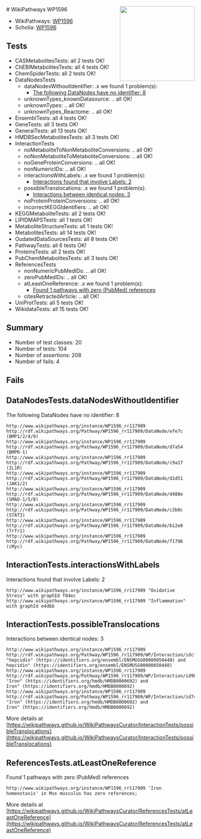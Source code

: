 <img style="float: right; width: 200px" src="https://upload.wikimedia.org/wikipedia/commons/thumb/8/83/Wplogo_with_text_500.png/640px-Wplogo_with_text_500.png" />
# WikiPathways WP1596

* WikiPathways: [WP1596](https://wikipathways.org/pathways/WP1596)
* Scholia: [WP1596](https://scholia.toolforge.org/wikipathways/WP1596)
## Tests
* CASMetabolitesTests: all 2 tests OK!
* ChEBIMetabolitesTests: all 4 tests OK!
* ChemSpiderTests: all 2 tests OK!
* DataNodesTests
    * dataNodesWithoutIdentifier: .x we found 1 problem(s):
        * [The following DataNodes have no identifier: 8](#d2d32fa7)
    * unknownTypes_knownDatasource: .. all OK!
    * unknownTypes: .. all OK!
    * unknownTypes_Reactome: .. all OK!
* EnsemblTests: all 4 tests OK!
* GeneTests: all 3 tests OK!
* GeneralTests: all 13 tests OK!
* HMDBSecMetabolitesTests: all 3 tests OK!
* InteractionTests
    * noMetaboliteToNonMetaboliteConversions: .. all OK!
    * noNonMetaboliteToMetaboliteConversions: .. all OK!
    * noGeneProteinConversions: .. all OK!
    * nonNumericIDs: .. all OK!
    * interactionsWithLabels: .x we found 1 problem(s):
        * [Interactions found that involve Labels: 2](#630d2679)
    * possibleTranslocations: .x we found 1 problem(s):
        * [Interactions between identical nodes: 3](#1c118208)
    * noProteinProteinConversions: .. all OK!
    * incorrectKEGGIdentifiers: .. all OK!
* KEGGMetaboliteTests: all 2 tests OK!
* LIPIDMAPSTests: all 1 tests OK!
* MetaboliteStructureTests: all 1 tests OK!
* MetabolitesTests: all 14 tests OK!
* OudatedDataSourcesTests: all 8 tests OK!
* PathwayTests: all 6 tests OK!
* ProteinsTests: all 2 tests OK!
* PubChemMetabolitesTests: all 3 tests OK!
* ReferencesTests
    * nonNumericPubMedIDs: .. all OK!
    * zeroPubMedIDs: .. all OK!
    * atLeastOneReference: .x we found 1 problem(s):
        * [Found 1 pathways with zero (PubMed) references](#d0a459f0)
    * citesRetractedArticle: .. all OK!
* UniProtTests: all 5 tests OK!
* WikidataTests: all 15 tests OK!


## Summary

* Number of test classes: 20
* Number of tests: 104
* Number of assertions: 208
* Number of fails: 4

## Fails

<a name="d2d32fa7" />

## DataNodesTests.dataNodesWithoutIdentifier

The following DataNodes have no identifier: 8
```
http://www.wikipathways.org/instance/WP1596_rr117909 http://rdf.wikipathways.org/Pathway/WP1596_rr117909/DataNode/efe7c (BMP1/2/4/9)
http://www.wikipathways.org/instance/WP1596_rr117909 http://rdf.wikipathways.org/Pathway/WP1596_rr117909/DataNode/d7a54 (BMPR-1)
http://www.wikipathways.org/instance/WP1596_rr117909 http://rdf.wikipathways.org/Pathway/WP1596_rr117909/DataNode/c9a17 (IL1R)
http://www.wikipathways.org/instance/WP1596_rr117909 http://rdf.wikipathways.org/Pathway/WP1596_rr117909/DataNode/d1d51 (JAK1/2)
http://www.wikipathways.org/instance/WP1596_rr117909 http://rdf.wikipathways.org/Pathway/WP1596_rr117909/DataNode/d488e (SMAD-1/5/8)
http://www.wikipathways.org/instance/WP1596_rr117909 http://rdf.wikipathways.org/Pathway/WP1596_rr117909/DataNode/c3b0c (STAT3)
http://www.wikipathways.org/instance/WP1596_rr117909 http://rdf.wikipathways.org/Pathway/WP1596_rr117909/DataNode/b12e8 (Trfr1)
http://www.wikipathways.org/instance/WP1596_rr117909 http://rdf.wikipathways.org/Pathway/WP1596_rr117909/DataNode/f1796 (cMyc)
```

<a name="630d2679" />

## InteractionTests.interactionsWithLabels

Interactions found that involve Labels: 2
```
http://www.wikipathways.org/instance/WP1596_rr117909 "Oxidative Stress" with graphId f04ec
http://www.wikipathways.org/instance/WP1596_rr117909 "Inflammation" with graphId e4dbb
```

<a name="1c118208" />

## InteractionTests.possibleTranslocations

Interactions between identical nodes: 3
```
http://www.wikipathways.org/instance/WP1596_rr117909 http://rdf.wikipathways.org/Pathway/WP1596_rr117909/WP/Interaction/idcf4701b4 "hepcidin" (https://identifiers.org/ensembl/ENSMUSG00000050440) and 
hepcidin" (https://identifiers.org/ensembl/ENSMUSG00000050440)
http://www.wikipathways.org/instance/WP1596_rr117909 http://rdf.wikipathways.org/Pathway/WP1596_rr117909/WP/Interaction/id988524b3 "Iron" (https://identifiers.org/hmdb/HMDB0000692) and 
Iron" (https://identifiers.org/hmdb/HMDB0000692)
http://www.wikipathways.org/instance/WP1596_rr117909 http://rdf.wikipathways.org/Pathway/WP1596_rr117909/WP/Interaction/id748d82f "Iron" (https://identifiers.org/hmdb/HMDB0000692) and 
Iron" (https://identifiers.org/hmdb/HMDB0000692)
```

More details at [https://wikipathways.github.io/WikiPathwaysCurator/InteractionTests/possibleTranslocations](https://wikipathways.github.io/WikiPathwaysCurator/InteractionTests/possibleTranslocations)

<a name="d0a459f0" />

## ReferencesTests.atLeastOneReference

Found 1 pathways with zero (PubMed) references
```
http://www.wikipathways.org/instance/WP1596_rr117909 'Iron homeostasis' in Mus musculus has zero references; 
```

More details at [https://wikipathways.github.io/WikiPathwaysCurator/ReferencesTests/atLeastOneReference](https://wikipathways.github.io/WikiPathwaysCurator/ReferencesTests/atLeastOneReference)

